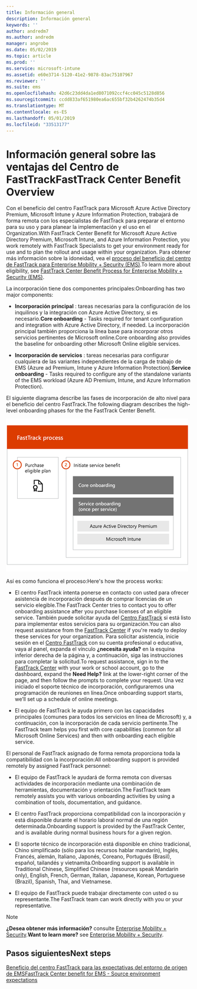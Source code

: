 ```yaml
---
title: Información general
description: Información general
keywords: ''
author: andredm7
ms.author: andredm
manager: angrobe
ms.date: 05/02/2019
ms.topic: article
ms.prod: ''
ms.service: microsoft-intune
ms.assetid: e60e3714-5120-41e2-9878-83ac75107967
ms.reviewer: ''
ms.suite: ems
ms.openlocfilehash: 42d6c23dd4da1ed8071092ccf4cc045c5128d856
ms.sourcegitcommit: ccdd833af651980ea6ac655bf32b4262474b35d4
ms.translationtype: MT
ms.contentlocale: es-ES
ms.lasthandoff: 05/01/2019
ms.locfileid: "33513177"
---
```

# <a name="fasttrack-center-benefit-overview"></a><span data-ttu-id="4d43b-103">Información general sobre las ventajas del Centro de FastTrack</span><span class="sxs-lookup"><span data-stu-id="4d43b-103">FastTrack Center Benefit Overview</span></span>

<span data-ttu-id="4d43b-104">Con el beneficio del centro FastTrack para Microsoft Azure Active Directory Premium, Microsoft Intune y Azure Information Protection, trabajará de forma remota con los especialistas de FastTrack para preparar el entorno para su uso y para planear la implementación y el uso en el Organization.</span><span class="sxs-lookup"><span data-stu-id="4d43b-104">With FastTrack Center Benefit for Microsoft Azure Active Directory Premium, Microsoft Intune, and Azure Information Protection, you work remotely with FastTrack Specialists to get your environment ready for use and to plan the rollout and usage within your organization.</span></span> <span data-ttu-id="4d43b-105">Para obtener más información sobre la idoneidad, vea el [proceso del beneficio del centro de FastTrack para Enterprise Mobility + Security (EMS)](EMS-fasttrack-process.md).</span><span class="sxs-lookup"><span data-stu-id="4d43b-105">To learn more about eligibility, see [FastTrack Center Benefit Process for Enterprise Mobility + Security (EMS)](EMS-fasttrack-process.md).</span></span>

<span data-ttu-id="4d43b-106">La incorporación tiene dos componentes principales:</span><span class="sxs-lookup"><span data-stu-id="4d43b-106">Onboarding has two major components:</span></span>

-   <span data-ttu-id="4d43b-107">**Incorporación principal** : tareas necesarias para la configuración de los inquilinos y la integración con Azure Active Directory, si es necesario.</span><span class="sxs-lookup"><span data-stu-id="4d43b-107">**Core onboarding** - Tasks required for tenant configuration and integration with Azure Active Directory, if needed.</span></span> <span data-ttu-id="4d43b-108">La incorporación principal también proporciona la línea base para incorporar otros servicios pertinentes de Microsoft online.</span><span class="sxs-lookup"><span data-stu-id="4d43b-108">Core onboarding also provides the baseline for onboarding other Microsoft Online eligible services.</span></span>

-   <span data-ttu-id="4d43b-109">**Incorporación de servicios** : tareas necesarias para configurar cualquiera de las variantes independientes de la carga de trabajo de EMS (Azure ad Premium, Intune y Azure Information Protection).</span><span class="sxs-lookup"><span data-stu-id="4d43b-109">**Service onboarding** - Tasks required to configure any of the standalone variants of the EMS workload (Azure AD Premium, Intune, and Azure Information Protection).</span></span>

<span data-ttu-id="4d43b-110">El siguiente diagrama describe las fases de incorporación de alto nivel para el beneficio del centro FastTrack.</span><span class="sxs-lookup"><span data-stu-id="4d43b-110">The following diagram describes the high-level onboarding phases for the the FastTrack Center Benefit.</span></span>

![Fases de incorporación de alto nivel del uso del beneficio del centro FastTrack](./media/ft-onboarding-process.png)

<span data-ttu-id="4d43b-112">Así es como funciona el proceso:</span><span class="sxs-lookup"><span data-stu-id="4d43b-112">Here's how the process works:</span></span>

- <span data-ttu-id="4d43b-113">El centro FastTrack intenta ponerse en contacto con usted para ofrecer asistencia de incorporación después de comprar licencias de un servicio elegible.</span><span class="sxs-lookup"><span data-stu-id="4d43b-113">The FastTrack Center tries to contact you to offer onboarding assistance after you purchase licenses of an eligible service.</span></span> <span data-ttu-id="4d43b-114">También puede solicitar ayuda del [Centro FastTrack](https://go.microsoft.com/fwlink/?linkid=780698) si está listo para implementar estos servicios para su organización.</span><span class="sxs-lookup"><span data-stu-id="4d43b-114">You can also request assistance from the [FastTrack Center](https://go.microsoft.com/fwlink/?linkid=780698) if you're ready to deploy these services for your organization.</span></span> <span data-ttu-id="4d43b-115">Para solicitar asistencia, inicie sesión en el [Centro FastTrack](https://go.microsoft.com/fwlink/?linkid=780698) con su cuenta profesional o educativa, vaya al panel, expanda el vínculo **¿necesita ayuda?** en la esquina inferior derecha de la página y, a continuación, siga las instrucciones para completar la solicitud.</span><span class="sxs-lookup"><span data-stu-id="4d43b-115">To request assistance, sign in to the [FastTrack Center](https://go.microsoft.com/fwlink/?linkid=780698) with your work or school account, go to the dashboard, expand the **Need Help?** link at the lower-right corner of the page, and then follow the prompts to complete your request.</span></span> <span data-ttu-id="4d43b-116">Una vez iniciado el soporte técnico de incorporación, configuraremos una programación de reuniones en línea.</span><span class="sxs-lookup"><span data-stu-id="4d43b-116">Once onboarding support starts, we’ll set up a schedule of online meetings.</span></span>

-   <span data-ttu-id="4d43b-117">El equipo de FastTrack le ayuda primero con las capacidades principales (comunes para todos los servicios en línea de Microsoft) y, a continuación, con la incorporación de cada servicio pertinente.</span><span class="sxs-lookup"><span data-stu-id="4d43b-117">The FastTrack team helps you first with core capabilities (common for all Microsoft Online Services) and then with onboarding each eligible service.</span></span>

<span data-ttu-id="4d43b-118">El personal de FastTrack asignado de forma remota proporciona toda la compatibilidad con la incorporación:</span><span class="sxs-lookup"><span data-stu-id="4d43b-118">All onboarding support is provided remotely by assigned FastTrack personnel:</span></span>

-   <span data-ttu-id="4d43b-119">El equipo de FastTrack le ayudará de forma remota con diversas actividades de incorporación mediante una combinación de herramientas, documentación y orientación.</span><span class="sxs-lookup"><span data-stu-id="4d43b-119">The FastTrack team remotely assists you with various onboarding activities by using a combination of tools, documentation, and guidance.</span></span>

-   <span data-ttu-id="4d43b-120">El centro FastTrack proporciona compatibilidad con la incorporación y está disponible durante el horario laboral normal de una región determinada.</span><span class="sxs-lookup"><span data-stu-id="4d43b-120">Onboarding support is provided by the FastTrack Center, and is available during normal business hours for a given region.</span></span>

-   <span data-ttu-id="4d43b-121">El soporte técnico de incorporación está disponible en chino tradicional, Chino simplificado (sólo para los recursos hablar mandarín), Inglés, Francés, alemán, Italiano, Japonés, Coreano, Portugués (Brasil), español, tailandés y vietnamita.</span><span class="sxs-lookup"><span data-stu-id="4d43b-121">Onboarding support is available in Traditional Chinese, Simplified Chinese (resources speak Mandarin only), English, French, German, Italian, Japanese, Korean, Portuguese (Brazil), Spanish, Thai, and Vietnamese.</span></span>

-   <span data-ttu-id="4d43b-122">El equipo de FastTrack puede trabajar directamente con usted o su representante.</span><span class="sxs-lookup"><span data-stu-id="4d43b-122">The FastTrack team can work directly with you or your representative.</span></span>

> [!NOTE]
> <span data-ttu-id="4d43b-123">**¿Desea obtener más información?** consulte [Enterprise Mobility + Security](https://www.microsoft.com/cloud-platform/enterprise-mobility).</span><span class="sxs-lookup"><span data-stu-id="4d43b-123">**Want to learn more?** see [Enterprise Mobility + Security](https://www.microsoft.com/cloud-platform/enterprise-mobility).</span></span>

## <a name="next-steps"></a><span data-ttu-id="4d43b-124">Pasos siguientes</span><span class="sxs-lookup"><span data-stu-id="4d43b-124">Next steps</span></span>

[<span data-ttu-id="4d43b-125">Beneficio del centro FastTrack para las expectativas del entorno de origen de EMS</span><span class="sxs-lookup"><span data-stu-id="4d43b-125">FastTrack Center benefit for EMS - Source environment expectations</span></span>](EMS-source-environment-expectations.md)
